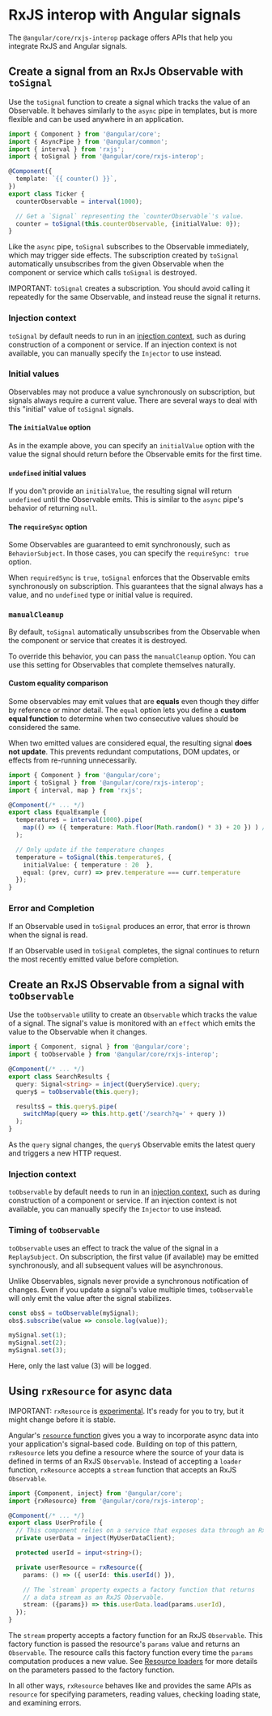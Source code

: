 # RxJS interop with Angular signals

The `@angular/core/rxjs-interop` package offers APIs that help you integrate RxJS and Angular signals.

## Create a signal from an RxJs Observable with `toSignal`

Use the `toSignal` function to create a signal which tracks the value of an Observable. It behaves similarly to the `async` pipe in templates, but is more flexible and can be used anywhere in an application.

```ts
import { Component } from '@angular/core';
import { AsyncPipe } from '@angular/common';
import { interval } from 'rxjs';
import { toSignal } from '@angular/core/rxjs-interop';

@Component({
  template: `{{ counter() }}`,
})
export class Ticker {
  counterObservable = interval(1000);

  // Get a `Signal` representing the `counterObservable`'s value.
  counter = toSignal(this.counterObservable, {initialValue: 0});
}
```

Like the `async` pipe, `toSignal` subscribes to the Observable immediately, which may trigger side effects. The subscription created by `toSignal` automatically unsubscribes from the given Observable when the component or service which calls `toSignal` is destroyed.

IMPORTANT: `toSignal` creates a subscription. You should avoid calling it repeatedly for the same Observable, and instead reuse the signal it returns.

### Injection context

`toSignal` by default needs to run in an [injection context](guide/di/dependency-injection-context), such as during construction of a component or service. If an injection context is not available, you can manually specify the `Injector` to use instead.

### Initial values

Observables may not produce a value synchronously on subscription, but signals always require a current value. There are several ways to deal with this "initial" value of `toSignal` signals.

#### The `initialValue` option

As in the example above, you can specify an `initialValue` option with the value the signal should return before the Observable emits for the first time.

#### `undefined` initial values

If you don't provide an `initialValue`, the resulting signal will return `undefined` until the Observable emits. This is similar to the `async` pipe's behavior of returning `null`.

#### The `requireSync` option

Some Observables are guaranteed to emit synchronously, such as `BehaviorSubject`. In those cases, you can specify the `requireSync: true` option.

When `requiredSync` is `true`, `toSignal` enforces that the Observable emits synchronously on subscription. This guarantees that the signal always has a value, and no `undefined` type or initial value is required.

### `manualCleanup`

By default, `toSignal` automatically unsubscribes from the Observable when the component or service that creates it is destroyed.

To override this behavior, you can pass the `manualCleanup` option. You can use this setting for Observables that complete themselves naturally.

#### Custom equality comparison

Some observables may emit values that are **equals** even though they differ by reference or minor detail. The `equal` option lets you define a **custom equal function** to determine when two consecutive values should be considered the same.

When two emitted values are considered equal, the resulting signal **does not update**. This prevents redundant computations, DOM updates, or effects from re-running unnecessarily.

```ts
import { Component } from '@angular/core';
import { toSignal } from '@angular/core/rxjs-interop';
import { interval, map } from 'rxjs';

@Component(/* ... */)
export class EqualExample {
  temperature$ = interval(1000).pipe(
    map(() => ({ temperature: Math.floor(Math.random() * 3) + 20 }) ) // 20, 21, or 22 randomly
  );

  // Only update if the temperature changes
  temperature = toSignal(this.temperature$, {
    initialValue: { temperature : 20  },
    equal: (prev, curr) => prev.temperature === curr.temperature
  });
}
```

### Error and Completion

If an Observable used in `toSignal` produces an error, that error is thrown when the signal is read.

If an Observable used in `toSignal` completes, the signal continues to return the most recently emitted value before completion.

## Create an RxJS Observable from a signal with `toObservable`

Use the `toObservable` utility to create an `Observable` which tracks the value of a signal. The signal's value is monitored with an `effect` which emits the value to the Observable when it changes.

```ts
import { Component, signal } from '@angular/core';
import { toObservable } from '@angular/core/rxjs-interop';

@Component(/* ... */)
export class SearchResults {
  query: Signal<string> = inject(QueryService).query;
  query$ = toObservable(this.query);

  results$ = this.query$.pipe(
    switchMap(query => this.http.get('/search?q=' + query ))
  );
}
```

As the `query` signal changes, the `query$` Observable emits the latest query and triggers a new HTTP request.

### Injection context

`toObservable` by default needs to run in an [injection context](guide/di/dependency-injection-context), such as during construction of a component or service. If an injection context is not available, you can manually specify the `Injector` to use instead.

### Timing of `toObservable`

`toObservable` uses an effect to track the value of the signal in a `ReplaySubject`. On subscription, the first value (if available) may be emitted synchronously, and all subsequent values will be asynchronous.

Unlike Observables, signals never provide a synchronous notification of changes. Even if you update a signal's value multiple times, `toObservable` will only emit the value after the signal stabilizes.

```ts
const obs$ = toObservable(mySignal);
obs$.subscribe(value => console.log(value));

mySignal.set(1);
mySignal.set(2);
mySignal.set(3);
```

Here, only the last value (3) will be logged.

## Using `rxResource` for async data

IMPORTANT: `rxResource` is [experimental](reference/releases#experimental). It's ready for you to try, but it might change before it is stable.

Angular's [`resource` function](/guide/signals/resource) gives you a way to incorporate async data into your application's signal-based code. Building on top of this pattern, `rxResource` lets you define a resource where the source of your data is defined in terms of an RxJS `Observable`. Instead of accepting a `loader` function, `rxResource` accepts a `stream` function that accepts an RxJS `Observable`.

```typescript
import {Component, inject} from '@angular/core';
import {rxResource} from '@angular/core/rxjs-interop';

@Component(/* ... */)
export class UserProfile {
  // This component relies on a service that exposes data through an RxJS Observable.
  private userData = inject(MyUserDataClient);

  protected userId = input<string>();

  private userResource = rxResource({
    params: () => ({ userId: this.userId() }),

    // The `stream` property expects a factory function that returns
    // a data stream as an RxJS Observable.
    stream: ({params}) => this.userData.load(params.userId),
  });
}
```

The `stream` property accepts a factory function for an RxJS `Observable`. This factory function is passed the resource's `params` value and returns an `Observable`. The resource calls this factory function every time the `params` computation produces a new value. See [Resource loaders](/guide/signals/resource#resource-loaders) for more details on the parameters passed to the factory function.

In all other ways, `rxResource` behaves like and provides the same APIs as `resource` for specifying parameters, reading values, checking loading state, and examining errors.
